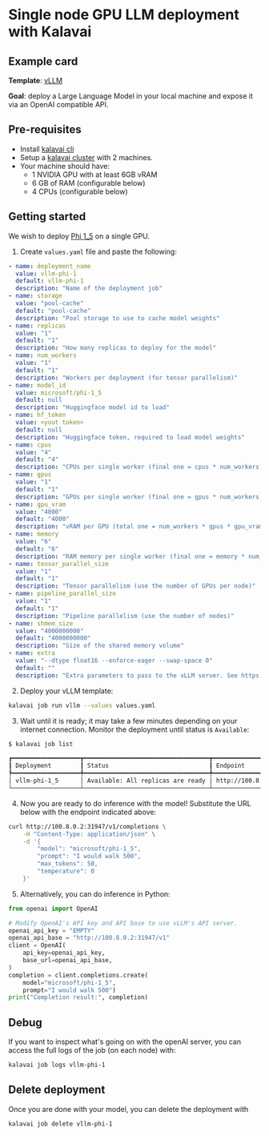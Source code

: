 # Single node GPU LLM deployment with Kalavai

## Example card

**Template**: [vLLM](../templates/vllm/README.md)

**Goal**: deploy a Large Language Model in your local machine and expose it via an OpenAI compatible API.


## Pre-requisites

- Install [kalavai cli](../README.md#install)
- Setup a [kalavai cluster](../README.md#cluster-quick-start) with 2 machines.
- Your machine should have:
    * 1 NVIDIA GPU with at least 6GB vRAM
    * 6 GB of RAM (configurable below)
    * 4 CPUs (configurable below)

## Getting started

We wish to deploy [Phi 1_5](https://huggingface.co/microsoft/phi-1_5) on a single GPU.


1. Create `values.yaml` file and paste the following:
```yaml
- name: deployment_name
  value: vllm-phi-1
  default: vllm-phi-1
  description: "Name of the deployment job"
- name: storage
  value: "pool-cache"
  default: "pool-cache"
  description: "Pool storage to use to cache model weights"
- name: replicas
  value: "1"
  default: "1"
  description: "How many replicas to deploy for the model"
- name: num_workers
  value: "1"
  default: "1"
  description: "Workers per deployment (for tensor parallelism)"
- name: model_id
  value: microsoft/phi-1_5
  default: null
  description: "Huggingface model id to load"
- name: hf_token
  value: <yout token>
  default: null
  description: "Huggingface token, required to load model weights"
- name: cpus
  value: "4"
  default: "4"
  description: "CPUs per single worker (final one = cpus * num_workers)"
- name: gpus
  value: "1"
  default: "1"
  description: "GPUs per single worker (final one = gpus * num_workers)"
- name: gpu_vram
  value: "4000"
  default: "4000"
  description: "vRAM per GPU (total one = num_workers * gpus * gpu_vram)"
- name: memory
  value: "6"
  default: "6"
  description: "RAM memory per single worker (final one = memory * num_workers)"
- name: tensor_parallel_size
  value: "1"
  default: "1"
  description: "Tensor parallelism (use the number of GPUs per node)"
- name: pipeline_parallel_size
  value: "1"
  default: "1"
  description: "Pipeline parallelism (use the number of nodes)"
- name: shmem_size
  value: "4000000000"
  default: "4000000000"
  description: "Size of the shared memory volume"
- name: extra
  value: "--dtype float16 --enforce-eager --swap-space 0"
  default: ""
  description: "Extra parameters to pass to the vLLM server. See https://docs.vllm.ai/en/latest/serving/openai_compatible_server.html#command-line-arguments-for-the-server"
```

2. Deploy your vLLM template:
```bash
kalavai job run vllm --values values.yaml
```

3. Wait until it is ready; it may take a few minutes depending on your internet connection. Monitor the deployment until status is `Available`:
```bash
$ kalavai job list

┏━━━━━━━━━━━━━━━━━━━┳━━━━━━━━━━━━━━━━━━━━━━━━━━━━━━━━━━━┳━━━━━━━━━━━━━━━━━━━━━━━━┓
┃ Deployment        ┃ Status                            ┃ Endpoint               ┃
┡━━━━━━━━━━━━━━━━━━━╇━━━━━━━━━━━━━━━━━━━━━━━━━━━━━━━━━━━╇━━━━━━━━━━━━━━━━━━━━━━━━┩
│ vllm-phi-1_5      │ Available: All replicas are ready │ http://100.8.0.2:31947 │
└───────────────────┴───────────────────────────────────┴────────────────────────┘
```

4. Now you are ready to do inference with the model! Substitute the URL below with the endpoint indicated above:

```bash
curl http://100.8.0.2:31947/v1/completions \
    -H "Content-Type: application/json" \
    -d '{
        "model": "microsoft/phi-1_5",
        "prompt": "I would walk 500",
        "max_tokens": 50,
        "temperature": 0
    }'
```

5. Alternatively, you can do inference in Python:

```python
from openai import OpenAI

# Modify OpenAI's API key and API base to use vLLM's API server.
openai_api_key = "EMPTY"
openai_api_base = "http://100.8.0.2:31947/v1"
client = OpenAI(
    api_key=openai_api_key,
    base_url=openai_api_base,
)
completion = client.completions.create(
    model="microsoft/phi-1_5",
    prompt="I would walk 500")
print("Completion result:", completion)
```

## Debug

If you want to inspect what's going on with the openAI server, you can access the full logs of the job (on each node) with:
```bash
kalavai job logs vllm-phi-1
```


## Delete deployment

Once you are done with your model, you can delete the deployment with
```bash
kalavai job delete vllm-phi-1
```
